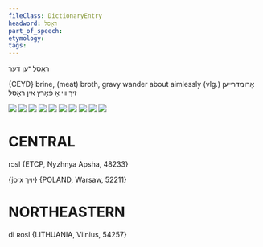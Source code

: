 ```yaml
---
fileClass: DictionaryEntry
headword: ראָסל
part_of_speech: 
etymology: 
tags: 
---
```

ראָסל
־ען
דער

{CEYD}
brine, (meat) broth, gravy
wander about aimlessly (vlg.)	אַרומדרײען זיך ווי אַ פֿאָרץ אין ראָסל

![](https://ia902902.us.archive.org/9/items/Yiddish-Dialect-Maps/map%20-%20FoY3-249%20-%20rosl.jpg)
![](https://ia902902.us.archive.org/9/items/Yiddish-Dialect-Maps/map%20-%20FoY3-251%20-%20rosl.jpg)
![](https://ia802902.us.archive.org/9/items/Yiddish-Dialect-Maps/map%20-%20FoY3-252%20-%20rosl.jpg)
![](https://ia802902.us.archive.org/9/items/Yiddish-Dialect-Maps/map%20-%20FoY3-253%20-%20rosl.jpg)
![](https://ia802902.us.archive.org/9/items/Yiddish-Dialect-Maps/map%20-%20FoY3-254%20-%20rosl%20composite.jpg)
![](https://ia902902.us.archive.org/9/items/Yiddish-Dialect-Maps/map%20-%20FoY3-257%20-%20differential%20distribution%20of%20rosl%20and%20roslfleysh.jpg)
![](https://ia902902.us.archive.org/9/items/Yiddish-Dialect-Maps/map%20-%20FoY3-258%20-%20rosl%20roslfleysh.jpg)
![](https://ia902902.us.archive.org/9/items/Yiddish-Dialect-Maps/map%20-%20FoY3-262%20-%20beets%20in%20rosl%20roslfleysh.jpg)
![](https://ia802902.us.archive.org/9/items/Yiddish-Dialect-Maps/map%20-%20FoY3-264%20-%20rosl%20roslfleysh%20beets%20passover.jpg)
![](https://ia802902.us.archive.org/9/items/Yiddish-Dialect-Maps/map%20-%20FoY3-260%20-%20rosl%20roslfleysh%20illustration.jpg)

CENTRAL
========

rɔsl {ETCP, Nyzhnya Apsha, 48233}

{joˑx יויך} {POLAND, Warsaw, 52211}

NORTHEASTERN
==============

di ʀosl {LITHUANIA, Vilnius, 54257}